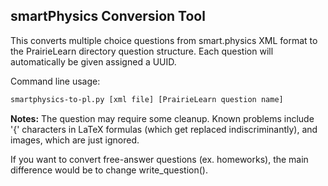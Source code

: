 ## smartPhysics Conversion Tool

This converts multiple choice questions from smart.physics XML format to 
the PrairieLearn directory question structure. Each question will automatically
be given assigned a UUID. 

Command line usage:

```bash
smartphysics-to-pl.py [xml file] [PrairieLearn question name]
```

**Notes:** The question may require some cleanup. 
Known problems include '{' characters in LaTeX formulas (which 
get replaced indiscriminantly), and images, which are just ignored.

If you want to convert free-answer questions (ex. homeworks),
the main difference would be to change 
write_question().
